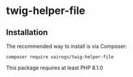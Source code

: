 # twig-helper-file

Installation
------------

The recommended way to install is via Composer:

```
composer require vairogs/twig-helper-file
```

This package requires at least PHP 8.1.0
